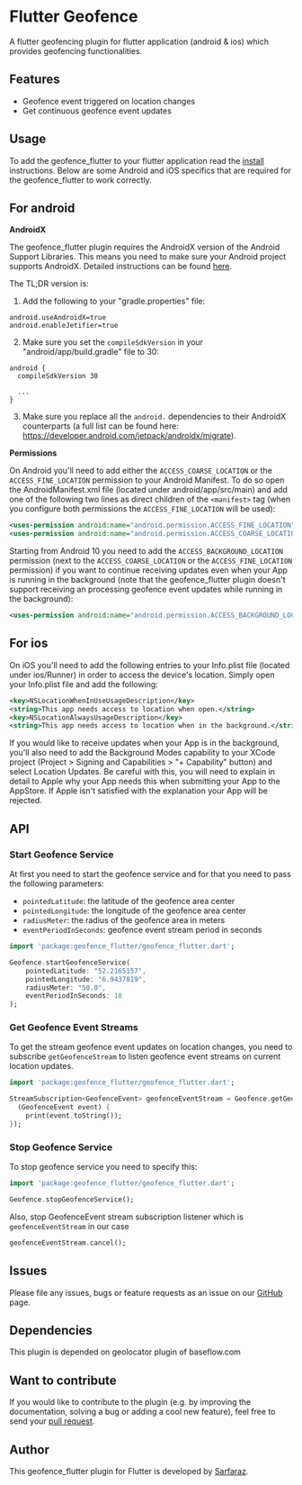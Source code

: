 # Flutter Geofence

A flutter geofencing plugin for flutter application (android & ios) which provides geofencing functionalities.

## Features

* Geofence event triggered on location changes
* Get continuous geofence event updates

## Usage

To add the geofence_flutter to your flutter application read the [install](https://pub.dev/packages/geofence_flutter/install) instructions. Below are some Android and iOS specifics that are required for the geofence_flutter to work correctly.

## For android

**AndroidX**

The geofence_flutter plugin requires the AndroidX version of the Android Support Libraries. This means you need to make sure your Android project supports AndroidX. Detailed instructions can be found [here](https://flutter.dev/docs/development/packages-and-plugins/androidx-compatibility).

The TL;DR version is:

1. Add the following to your "gradle.properties" file:

```
android.useAndroidX=true
android.enableJetifier=true
```
2. Make sure you set the `compileSdkVersion` in your "android/app/build.gradle" file to 30:

```
android {
  compileSdkVersion 30

  ...
}
```
3. Make sure you replace all the `android.` dependencies to their AndroidX counterparts (a full list can be found here: https://developer.android.com/jetpack/androidx/migrate).

**Permissions**

On Android you'll need to add either the `ACCESS_COARSE_LOCATION` or the `ACCESS_FINE_LOCATION` permission to your Android Manifest. To do so open the AndroidManifest.xml file (located under android/app/src/main) and add one of the following two lines as direct children of the `<manifest>` tag (when you configure both permissions the `ACCESS_FINE_LOCATION` will be used):

``` xml
<uses-permission android:name="android.permission.ACCESS_FINE_LOCATION" />
<uses-permission android:name="android.permission.ACCESS_COARSE_LOCATION" />
```

Starting from Android 10 you need to add the `ACCESS_BACKGROUND_LOCATION` permission (next to the `ACCESS_COARSE_LOCATION` or the `ACCESS_FINE_LOCATION` permission) if you want to continue receiving updates even when your App is running in the background (note that the geofence_flutter plugin doesn't support receiving an processing geofence event updates while running in the background):

``` xml
<uses-permission android:name="android.permission.ACCESS_BACKGROUND_LOCATION" />
```

## For ios

On iOS you'll need to add the following entries to your Info.plist file (located under ios/Runner) in order to access the device's location. Simply open your Info.plist file and add the following:

``` xml
<key>NSLocationWhenInUseUsageDescription</key>
<string>This app needs access to location when open.</string>
<key>NSLocationAlwaysUsageDescription</key>
<string>This app needs access to location when in the background.</string>
```

If you would like to receive updates when your App is in the background, you'll also need to add the Background Modes capability to your XCode project (Project > Signing and Capabilities > "+ Capability" button) and select Location Updates. Be careful with this, you will need to explain in detail to Apple why your App needs this when submitting your App to the AppStore. If Apple isn't satisfied with the explanation your App will be rejected.


## API

### Start Geofence Service

At first you need to start the geofence service and for that you need to pass the following parameters:

- `pointedLatitude`: the latitude of the geofence area center
- `pointedLongitude`: the longitude of the geofence area center
- `radiusMeter`: the radius of the geofence area in meters
- `eventPeriodInSeconds`: geofence event stream period in seconds

``` dart
import 'package:geofence_flutter/geofence_flutter.dart';

Geofence.startGeofenceService(
    pointedLatitude: "52.2165157",
    pointedLongitude: "6.9437819",
    radiusMeter: "50.0",
    eventPeriodInSeconds: 10
);
```

### Get Geofence Event Streams

To get the stream geofence event updates on location changes, you need to subscribe `getGeofenceStream` to listen geofence event streams on current location updates.

``` dart
import 'package:geofence_flutter/geofence_flutter.dart';

StreamSubscription<GeofenceEvent> geofenceEventStream = Geofence.getGeofenceStream().listen(
  (GeofenceEvent event) {
    print(event.toString());
});
```
### Stop Geofence Service
To stop geofence service you need to specify this:

``` dart
import 'package:geofence_flutter/geofence_flutter.dart';

Geofence.stopGeofenceService();
```
Also, stop GeofenceEvent stream subscription listener which is `geofenceEventStream` in our case

``` dart
geofenceEventStream.cancel();
```

## Issues

Please file any issues, bugs or feature requests as an issue on our [GitHub](https://github.com/SarfarazAhmed008/geofence/issues) page.

## Dependencies

This plugin is depended on geolocator plugin of baseflow.com

## Want to contribute

If you would like to contribute to the plugin (e.g. by improving the documentation, solving a bug or adding a cool new feature), feel free to send your [pull request](https://github.com/SarfarazAhmed008/geofence/pulls).

## Author

This geofence_flutter plugin for Flutter is developed by [Sarfaraz](https://sarfaraz.me/).
